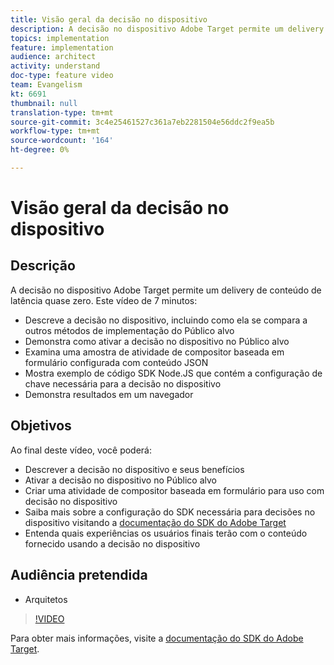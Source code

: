 ```yaml
---
title: Visão geral da decisão no dispositivo
description: A decisão no dispositivo Adobe Target permite um delivery de conteúdo de latência quase zero.
topics: implementation
feature: implementation
audience: architect
activity: understand
doc-type: feature video
team: Evangelism
kt: 6691
thumbnail: null
translation-type: tm+mt
source-git-commit: 3c4e25461527c361a7eb2281504e56ddc2f9ea5b
workflow-type: tm+mt
source-wordcount: '164'
ht-degree: 0%

---
```



# Visão geral da decisão no dispositivo

## Descrição

A decisão no dispositivo Adobe Target permite um delivery de conteúdo de latência quase zero. Este vídeo de 7 minutos:

* Descreve a decisão no dispositivo, incluindo como ela se compara a outros métodos de implementação do Público alvo
* Demonstra como ativar a decisão no dispositivo no Público alvo
* Examina uma amostra de atividade de compositor baseada em formulário configurada com conteúdo JSON
* Mostra exemplo de código SDK Node.JS que contém a configuração de chave necessária para a decisão no dispositivo
* Demonstra resultados em um navegador

## Objetivos

Ao final deste vídeo, você poderá:

* Descrever a decisão no dispositivo e seus benefícios
* Ativar a decisão no dispositivo no Público alvo
* Criar uma atividade de compositor baseada em formulário para uso com decisão no dispositivo
* Saiba mais sobre a configuração do SDK necessária para decisões no dispositivo visitando a [documentação do SDK do Adobe Target](https://adobetarget-sdks.gitbook.io/docs/on-device-decisioning/introduction-to-on-device-decisioning)
* Entenda quais experiências os usuários finais terão com o conteúdo fornecido usando a decisão no dispositivo


## Audiência pretendida

* Arquitetos

>[!VIDEO](https://video.tv.adobe.com/v/329032/?quality=12)

Para obter mais informações, visite a [documentação do SDK do Adobe Target](https://adobetarget-sdks.gitbook.io/docs/on-device-decisioning/introduction-to-on-device-decisioning).